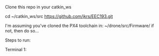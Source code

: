 Clone this repo in your catkin_ws

cd ~/catkin_ws/src
https://github.com/jkrs/EEC193.git

I'm assuming you've cloned the PX4 toolchain in: ~/drone/src/Firmware/
if not, then do so...


Steps to run:

Terminal 1:

